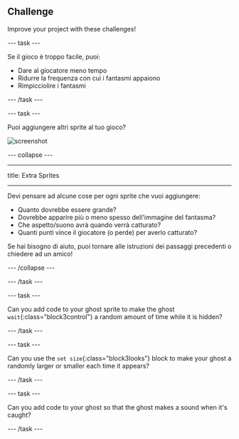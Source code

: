 ## Challenge

Improve your project with these challenges!

\--- task \---

Se il gioco è troppo facile, puoi:

+ Dare al giocatore meno tempo
+ Ridurre la frequenza con cui i fantasmi appaiono
+ Rimpicciolire i fantasmi

\--- /task \---

\--- task \---

Puoi aggiungere altri sprite al tuo gioco?

![screenshot](images/ghost-final.png)

\--- collapse \---

* * *

title: Extra Sprites

* * *

Devi pensare ad alcune cose per ogni sprite che vuoi aggiungere:

+ Quanto dovrebbe essere grande?
+ Dovrebbe apparire più o meno spesso dell'immagine del fantasma?
+ Che aspetto/suono avrà quando verrà catturato?
+ Quanti punti vince il giocatore (o perde) per averlo catturato?

Se hai bisogno di aiuto, puoi tornare alle istruzioni dei passaggi precedenti o chiedere ad un amico!

\--- /collapse \---

\--- /task \---

\--- task \---

Can you add code to your ghost sprite to make the ghost `wait`{:class="block3control"} a random amount of time while it is hidden?

\--- /task \---

\--- task \---

Can you use the `set size`{:class="block3looks"} block to make your ghost a randomly larger or smaller each time it appears?

\--- /task \---

\--- task \---

Can you add code to your ghost so that the ghost makes a sound when it's caught?

\--- /task \---